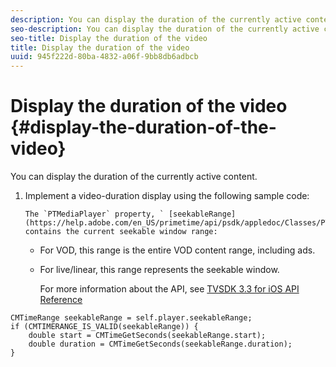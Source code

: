 ```yaml
---
description: You can display the duration of the currently active content.
seo-description: You can display the duration of the currently active content.
seo-title: Display the duration of the video
title: Display the duration of the video
uuid: 945f222d-80ba-4832-a06f-9bb8db6adbcb
---
```


# Display the duration of the video {#display-the-duration-of-the-video}

You can display the duration of the currently active content.

1. Implement a video-duration display using the following sample code:

       The `PTMediaPlayer` property, ` [seekableRange](https://help.adobe.com/en_US/primetime/api/psdk/appledoc/Classes/PTMediaPlayer.html#//api/name/seekableRange)`, contains the current seekable window range:

    * For VOD, this range is the entire VOD content range, including ads. 
    * For live/linear, this range represents the seekable window.

       For more information about the API, see [TVSDK 3.3 for iOS API Reference](https://help.adobe.com/en_US/primetime/api/psdk/appledoc_v3/index.html)

<!--<a id="example_A153BE3AC03F43C6BF3A156316A08CD3"></a>-->

```
CMTimeRange seekableRange = self.player.seekableRange;  
if (CMTIMERANGE_IS_VALID(seekableRange)) { 
    double start = CMTimeGetSeconds(seekableRange.start);  
    double duration = CMTimeGetSeconds(seekableRange.duration); 
}
```